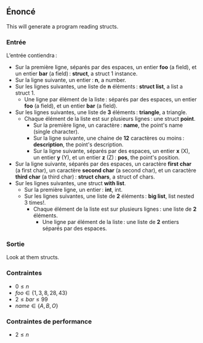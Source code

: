 ## Énoncé

This will generate a program reading structs.

### Entrée

L’entrée contiendra :

- Sur la première ligne, séparés par des espaces, un entier **foo** (a field),
  et un entier **bar** (a field) : **struct**, a struct 1 instance.
- Sur la ligne suivante, un entier : **n**, a number.
- Sur les lignes suivantes, une liste de **n** éléments : **struct list**, a
  list a struct 1.
    - Une ligne par élément de la liste : séparés par des espaces, un entier
      **foo** (a field), et un entier **bar** (a field).
- Sur les lignes suivantes, une liste de **3** éléments : **triangle**, a
  triangle.
    - Chaque élément de la liste est sur plusieurs lignes : une struct
      **point**.
        - Sur la première ligne, un caractère : **name**, the point's name
          (single character).
        - Sur la ligne suivante, une chaine de **12** caractères ou moins :
          **description**, the point's description.
        - Sur la ligne suivante, séparés par des espaces, un entier **x** (X),
          un entier **y** (Y), et un entier **z** (Z) : **pos**, the point's
          position.
- Sur la ligne suivante, séparés par des espaces, un caractère **first char**
  (a first char), un caractère **second char** (a second char), et un caractère
  **third char** (a third char) : **struct chars**, a struct of chars.
- Sur les lignes suivantes, une struct **with list**.
    - Sur la première ligne, un entier : **int**, int.
    - Sur les lignes suivantes, une liste de **2** éléments : **big list**,
      list nested 3 times!.
        - Chaque élément de la liste est sur plusieurs lignes : une liste de
          **2** éléments.
            - Une ligne par élément de la liste : une liste de **2** entiers
              séparés par des espaces.

### Sortie

Look at them structs.

### Contraintes

- $0 \le n$
- $foo \in \{1, 3, 8, 28, 43\}$
- $2 \le bar \le 99$
- $name \in \{A, B, O\}$

### Contraintes de performance

- $2 \le n$
